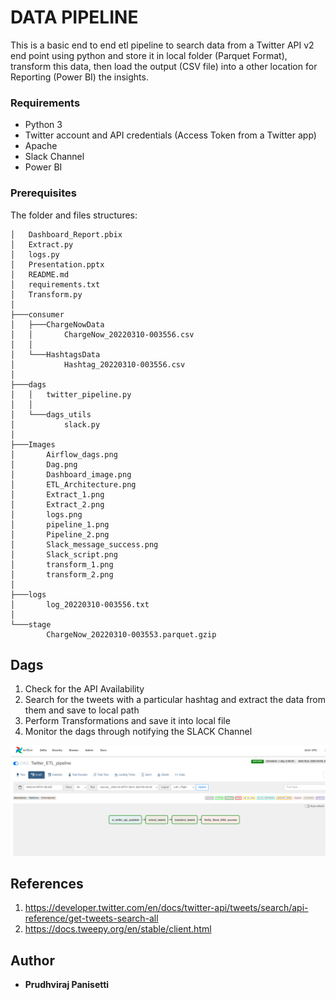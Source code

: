 # DATA PIPELINE 

This is a basic end to end etl pipeline to search data from a Twitter API v2 end point using python and store it in local folder (Parquet Format), transform this data, then load the output (CSV file) into a other location for Reporting (Power BI) the insights.


### Requirements

-   Python 3
-   Twitter account and API credentials (Access Token from a Twitter app)
-   Apache 
-   Slack Channel
-   Power BI

### Prerequisites

The folder and files structures:
```
│   Dashboard_Report.pbix
│   Extract.py
│   logs.py
│   Presentation.pptx
│   README.md
│   requirements.txt
│   Transform.py
│
├───consumer
│   ├───ChargeNowData
│   │       ChargeNow_20220310-003556.csv
│   │
│   └───HashtagsData
│           Hashtag_20220310-003556.csv
│
├───dags
│   │   twitter_pipeline.py
│   │
│   └───dags_utils
│           slack.py
│
├───Images
│       Airflow_dags.png
│       Dag.png
│       Dashboard_image.png
│       ETL_Architecture.png
│       Extract_1.png
│       Extract_2.png
│       logs.png
│       pipeline_1.png
│       Pipeline_2.png
│       Slack_message_success.png
│       Slack_script.png
│       transform_1.png
│       transform_2.png
│
├───logs
│       log_20220310-003556.txt
│
└───stage
        ChargeNow_20220310-003553.parquet.gzip
```

## Dags
1. Check for the API Availability
2. Search for the tweets with a particular hashtag and extract the data from them and save to local path
3. Perform Transformations and save it into local file
4. Monitor the dags through notifying the SLACK Channel

![alt text](https://github.com/prudhvirajstark/Twitter-data-pipeline-hashtag/blob/master/Images/Airflow_dags.png?raw=true)


## References

1. https://developer.twitter.com/en/docs/twitter-api/tweets/search/api-reference/get-tweets-search-all
2. https://docs.tweepy.org/en/stable/client.html


## Author

* **Prudhviraj Panisetti**
